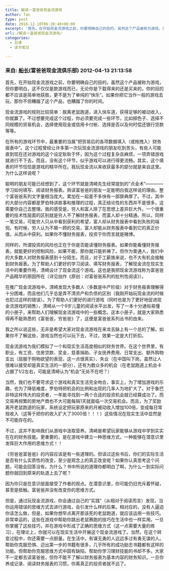 ```yaml
---
title: 解读一富爸爸现金流游戏
author: fan
type: post
date: 2018-12-10T06:20:40+00:00
excerpt: '首先，在开始现金流游戏之前，你要明确自己的目的。虽然这个产品被称为游戏，但你要明白，这不仅仅是款游戏而已，无论你是下载得来的还是买来的，你的目的都不应该是简单地获胜，更不是为了单纯的"快乐"。如果你把它当作一般的游戏去玩，那你不但糟蹋了这个产品，也糟蹋了你的时间。 '
url: /解读一富爸爸现金流游戏/
categories:
  - 日课
  - 读书笔记

---
```

### 来自:&nbsp;[船长][1](富爸爸现金流俱乐部)&nbsp;2012-04-13 21:13:58

首先，在开始现金流游戏之前，你要明确自己的目的。虽然这个产品被称为游戏，但你要明白，这不仅仅是款游戏而已，无论你是下载得来的还是买来的，你的目的都不应该是简单地获胜，更不是为了单纯的&#8221;快乐&#8221;。如果你把它当作一般的游戏去玩，那你不但糟蹋了这个产品，也糟蹋了你的时间。&nbsp;

现金流游戏的规则比较简单：脱离老鼠跑道，进入快车道，获得足够的被动收入，你就赢了。不过想要完成这个过程，你必须要完成一些环节，比如掷色子、选择不同规模的贸易机会，选择使用现金或信用卡付帐、选择是否以及何时偿还银行贷款等等。&nbsp;

在所有的游戏环节中，最重要的当属&#8221;把贸易后的各项数据填入（或拖拽入）财务报表中&#8221;。这个过程曾经让许多第一次玩现金流游戏的朋友吃到苦头，有些人可能直到现在还对游戏的这个设定耿耿于怀，因为这个过程复杂且麻烦，一项弄错游戏就进行不下去，而且，没有这个环节，似乎游戏可以进行得更流畅。其实，这个填表的环节恰恰是游戏的精华所在。我玩现金流以来收获最多的部分就是来自这里。为什么这样说呢？&nbsp;

聪明的朋友可能已经想到了，这个环节就是清崎先生经常提到的&#8221;点金术&#8221;————学习如何填写、阅读财务报表。熟读富爸爸的朋友一定能明白我这样说的理由。整个富爸爸系列文字量相当庞大。累加在一起差不多快有一部辞典厚了。不过，其中的大部分内容都是罗伯特讲故事和推理的过程，真正结论性的东西并不是很多，这需要你自己去整理。我的感受是，穷人和富人除了在思想上差异巨大外，一个很重要的技术性层面的区别就是穷人不了解财务报表，而富人却十分精通。所以，同样一笔交易，可能穷人只从中看到获利的希望，富人却从财务报表中看到失败的端倪。有时候，穷人认为不屑一顾的交易，富人却能从财务报表中看到它的真正价值，从而从中获利。如果你不懂财务报表，投资于你而言就是赌博。&nbsp;

同样的，所谓投资的风险也正在于你是否能读懂财务报表。如果你能看懂财务报表，就能更好的控制风险，如果不能，那你就只能祈祷了。但作为普通人，我们中的大多数人对财务报表感到十分陌生。而且，对于工薪族来说，也不大有机会接触到财务报表。为了帮助人们更好的学习阅读、填写财务报表，了解现金流在现实生活中的重要作用，清崎设计了现金流这个游戏。这也是我把现金流游戏称为富爸爸产品精华的原因所在（详见拙作《原创：对富爸爸系列的批判性阅读》）。&nbsp;

在推广现金流游戏中，清崎发现大多数人（多数是中产阶级）对于财务报表理解得十分困难，而且他们几乎总是弄不清资产和负债的区别（我刚开始玩现金流的时候也犯过这样的错误）。为了帮助人们更好的进行游戏（同时也是为了更好地促进现金流游戏的销售），清崎从一个9岁儿童的阅读水平出发，写了一本十分通俗易懂的小册子，来帮助人们理解现金流游戏中的一些概念。这本小册子，就是大家熟悉得再不能熟悉的《富爸爸，穷爸爸》了，这便是富爸爸系列丛书的由来。&nbsp;

我之所以说这些，无非是希望大家对现金流游戏在来龙去脉上有一个总的了解。如果你不了解这些，游戏当然也可以玩下去，不过，效果一定是大打折扣。&nbsp;

现金流游戏为我们模拟了一个和现实生活高度相似的财务世界。在这个世界里，有职业，有工资、住房贷款、奖金，慈善捐助、子女抚养费用、日常支出、额外购物支出（屈服于购物欲望的表现，这一点很真实）、失业（在中国叫下岗，虽然让人很难以接受却是真实生活的一部分），还有为数众多的机会（在老鼠跑道上机会卡占据了1/2左右，可能是清崎认为&#8221;机会&#8221;无处不在吧？）&nbsp;

当然，我们也不要苛求这个游戏和真实生活完全吻合，事实上，为了增加游戏的乐趣，也为了降低难度，罗伯特把机会的比例和出现的几率人为地扩大了。对于象巴非特这样伟大的投资者，一年能寻找到一两个合适的投资机会就已经算成功了。而交易再频繁的房地产商也不大可能每隔1天就面临一次交易机会。而且，为了奖励离开老鼠跑道的玩家，系统设定把玩家原来的月被动收入增加100倍，变成每日常规收入（这等于把你的收入扩大了3000倍！！！）这些情况在现实生活中显然是不可能存在的。&nbsp;

不过，这并不影响我们从游戏中汲取营养。清崎是希望玩家能够从游戏中学到实实在在的财务技能。更重要的，是在游戏中建立一种思维方式，一种能够在潜意识里发挥巨大作用的思维方式！！

《穷爸爸富爸爸》的内容应该是有一些道理的。但读过这些书后，你们的实际生活是否有什么实质性的改变，至少是观念上的真正改变呢？如果你认真思考这个问题，可能会回答没有。为什么？书中所说的道理你都明白了啊，为什么一到实际问题你就回到原来的轨道上去了呢？&nbsp;

因为你只是在意识层面接受了作者的观点。在潜意识里，你可能仍旧充斥着怀疑，甚至是抵触。富爸爸并没有改变你的思维方式。&nbsp;

但是，通过玩现金流游戏，你会通过自己的&#8221;实践&#8221;（从相对于阅读而言）发现，当你运用错误的思维方式去进行游戏，会引发什么样的后果。相对应的，没有人逼迫你该怎么做，但是，如果你想早点离开那该死的老鼠跑道，就应该运用一些技巧。非常幸运的，这些在游戏中帮助你跳出老鼠赛跑的技巧在生活中也一样实用。一旦你掌握了这些技巧，并在游戏中形成了正确的思维方式（这一点需要大量的练习），在理论上，你就可以在现实生活中开展这个现金流游戏了。当然，在这个转变过程中，你还需要一点胆量。在生活中，有谋无勇的人远远多过有勇无谋的人。帮助你克服恐惧、迈出第一步的书籍有很多，几乎所有的成功励志书籍都有这样的功能。但帮助你克服思维方式中固有缺陷，帮助你学习理财技能的书却不多。大家不一定都去读富爸爸，但你不能不了解以财务报表为基本内容的财务知识。一旦你养成记录、阅读财务报表的习惯，你离真正的投资者就不远了。

 [1]: https://www.douban.com/people/1090754/